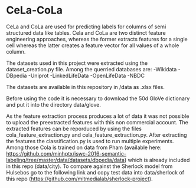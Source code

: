 # CeLa-CoLa
CeLa and CoLa are used for predicting labels for columns of semi structured data like tables. Cela and CoLa are two distinct feature engineering approaches, whereas the former extracts features for a single cell whereas the latter creates a feature vector for all values of a whole column.

The datasets used in this project were extracted using the dataset_creation.py file. Among the querried databases are:
-Wikidata
-DBpedia
-Uniprot
-LinkedLifeData
-OpenLifeData
-NBDC

The datasets are available in this repository in /data as .xlsx files.

Before using the code it is necessary to download the 50d GloVe dictionary and put it into the directory data/glove.

As the feature extraction process produces a lot of data it was not possible to upload the preextracted features with this non commercial account. The extracted features can be reporduced by using the files cola_feature_extraction.py and cela_feature_extraction.py. After extracting the features the classification.py is used to run multiple experiments. Among those Cola is trained on data from Pham (available here: https://github.com/minhptx/iswc-2016-semantic-labeling/tree/master/data/datasets/dbpedia/data) which is already included in this repo (data/city). To compare against the Sherlock model from Hulsebos go to the following link and copy test data into data/sherlock of this repo (https://github.com/mitmedialab/sherlock-project).
